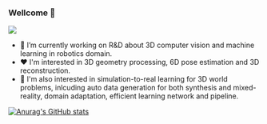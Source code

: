 ### Wellcome 👋

<!--
**yuecideng/yuecideng** is a ✨ _special_ ✨ repository because its `README.md` (this file) appears on your GitHub profile.

Here are some ideas to get you started:
-->
![](https://komarev.com/ghpvc/?username=yuecideng&color=green)
- 🔭 I’m currently working on R&D about 3D computer vision and machine learning in robotics domain.
- :heart: I'm interested in 3D geometry processing, 6D pose estimation and 3D reconstruction.
- 👀 I'm also interested in simulation-to-real learning for 3D world problems, inlcuding auto data generation for both synthesis and mixed-reality, domain adaptation, efficient learning network and pipeline.

[![Anurag's GitHub stats](https://github-readme-stats.vercel.app/api?username=yuecideng&show_icons=true&theme=merko)](https://github.com/anuraghazra/github-readme-stats)
<!--
[![Top Langs](https://github-readme-stats.vercel.app/api/top-langs/?username=yuecideng&layout=compact&theme=onedark)](https://github.com/anuraghazra/github-readme-stats)
-->
